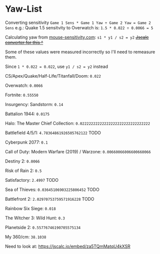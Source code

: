 # Yaw-List
Converting sensitivity `Game 1 Sens * Game 1 Yaw ÷ Game 2 Yaw = Game 2 Sens` 
e.g.: Quake 1.5 sensitvity to Overwatch is: `1.5 * 0.022 ÷ 0.0066 = 5`

Calculating yaw from [mouse-sensitivity.com](www.mouse-sensitivity.com): `s1 * y1 / s2 = y2`
<s>[Jscalc converter for this ^](https://jscalc.io/calc/a4CZLqNmeENb1tsz)</s>

Some of these values were measured incorrectly so I'll need to remeasure them.

Since `1 * 0.022 = 0.022`, use `y1 / s2 = y2` instead

CS/Apex/Quake/Half-Life/Titanfall/Doom: `0.022`

Overwatch: `0.0066`

Fortnite: `0.55550`

Insurgency: Sandstorm: `0.14`

Battalion 1944: `0.0175`

Halo: The Master Chief Collection: `0.02222222222222222222222222222222`

Battlefield 4/5/1: `4.78364861926505762122` TODO

Cyberpunk 2077: `0.1`

Call of Duty: Modern Warfare (2019) / Warzone: `0.00660066006600660066`

Destiny 2: `0.0066`

Risk of Rain 2: `0.5`

Satisfactory: `2.4997` TODO

Sea of Thieves: `0.03645106903225806452` TODO

Battlefront 2: `2.02970753759571916228` TODO

Rainbow Six Siege: `0.018`

The Witcher 3: Wild Hunt: `0.3`

Planetside 2: `0.55776746190705575134`

My 360/cm: `38.1038`

Need to look at: https://jscalc.io/embed/za5TQmMatqU4kXSR
